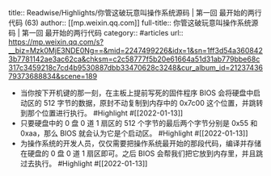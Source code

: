 title:: Readwise/Highlights/你管这破玩意叫操作系统源码 | 第一回 最开始的两行代码 (63)
author:: [[mp.weixin.qq.com]]
full-title:: 你管这破玩意叫操作系统源码 | 第一回 最开始的两行代码
category:: #articles
url:: https://mp.weixin.qq.com/s?__biz=Mzk0MjE3NDE0Ng==&mid=2247499226&idx=1&sn=1ff3d54a3608423b7781142ae3ac62ca&chksm=c2c58777f5b20e61664a51d31ab779bbe68c317c3459218c7cd4b9530887dbb33470628c3248&cur_album_id=2123743679373688834&scene=189

- 当你按下开机键的那一刻，在主板上提前写死的固件程序 BIOS 会将硬盘中启动区的 512 字节的数据，原封不动复制到内存中的 0x7c00 这个位置，并跳转到那个位置进行执行。 #Highlight #[[2022-01-13]]
- 只要硬盘中的 0 盘 0 道 1 扇区的 512 个字节的最后两个字节分别是 0x55 和 0xaa，那么 BIOS 就会认为它是个启动区。 #Highlight #[[2022-01-13]]
- 为操作系统的开发人员，仅仅需要把操作系统最开始的那段代码，编译并存储在硬盘的 0 盘 0 道 1 扇区即可。之后 BIOS 会帮我们把它放到内存里，并且跳过去执行。 #Highlight #[[2022-01-13]]